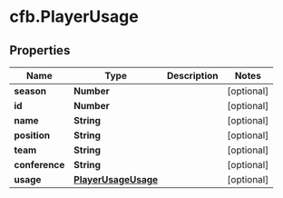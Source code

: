 # cfb.PlayerUsage

## Properties
Name | Type | Description | Notes
------------ | ------------- | ------------- | -------------
**season** | **Number** |  | [optional] 
**id** | **Number** |  | [optional] 
**name** | **String** |  | [optional] 
**position** | **String** |  | [optional] 
**team** | **String** |  | [optional] 
**conference** | **String** |  | [optional] 
**usage** | [**PlayerUsageUsage**](PlayerUsageUsage.md) |  | [optional] 


